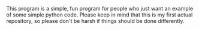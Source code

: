 This program is a simple, fun program for people who just want an example of some simple python code. Please keep in mind that this is my first actual repository, so please don't be harsh if things should be done differently.
